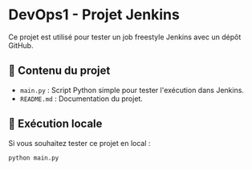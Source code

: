 # DevOps1 - Projet Jenkins

Ce projet est utilisé pour tester un job freestyle Jenkins avec un dépôt GitHub.

## 📌 Contenu du projet
- `main.py` : Script Python simple pour tester l'exécution dans Jenkins.
- `README.md` : Documentation du projet.

## 🚀 Exécution locale
Si vous souhaitez tester ce projet en local :
```sh
python main.py
